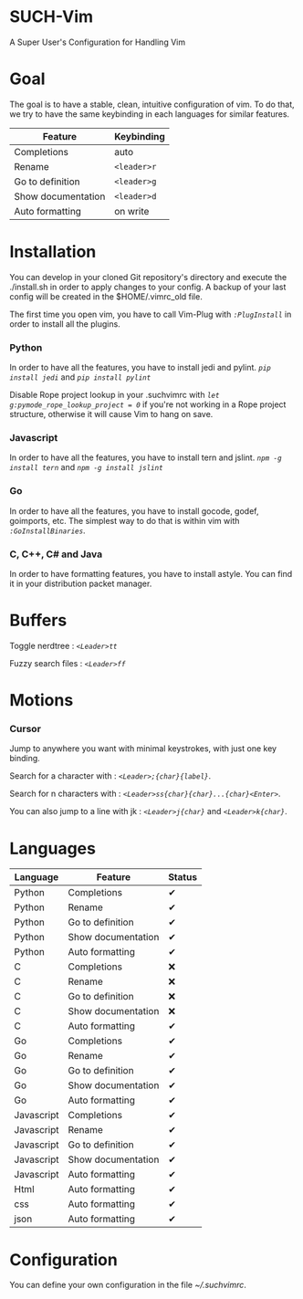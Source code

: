 # SUCH-Vim
A Super User's Configuration for Handling Vim

# Goal

The goal is to have a stable, clean, intuitive configuration of vim.
To do that, we try to have the same keybinding in each languages for similar features.

|Feature|Keybinding|
|---|---|
|Completions|auto|
|Rename|`<leader>r`|
|Go to definition|`<leader>g`|
|Show documentation|`<leader>d`|
|Auto formatting|on write|

# Installation
You can develop in your cloned Git repository's directory and execute the ./install.sh in order to apply changes to your config. A backup of your last config will be created in the $HOME/.vimrc_old file.

The first time you open vim, you have to call Vim-Plug with *`:PlugInstall`* in order to install all the plugins.

### Python

In order to have all the features, you have to install jedi and pylint.
*`pip install jedi`* and *`pip install pylint`*

Disable Rope project lookup in your .suchvimrc with 
*`let g:pymode_rope_lookup_project = 0`* if you're not working in a Rope project structure, otherwise it will cause Vim to hang on save.

### Javascript

In order to have all the features, you have to install tern and jslint.
*`npm -g install tern`* and *`npm -g install jslint`*

### Go

In order to have all the features, you have to install gocode, godef, goimports, etc.
The simplest way to do that is within vim with *`:GoInstallBinaries`*.

### C, C++, C# and Java

In order to have formatting features, you have to install astyle. 
You can find it in your distribution packet manager.

# Buffers 

Toggle nerdtree : *`<Leader>tt`*

Fuzzy search files : *`<Leader>ff`*

# Motions

### Cursor

Jump to anywhere you want with minimal keystrokes, with just one key binding.

Search for a character with : *`<Leader>;{char}{label}`*.

Search for n characters with : *`<Leader>ss{char}{char}...{char}<Enter>`*.

You can also jump to a line with jk : *`<Leader>j{char}`* and  *`<Leader>k{char}`*.

# Languages
|Language|Feature|Status|
|---|---|---|
|Python|Completions|&#10004;|
|Python|Rename|&#10004;|
|Python|Go to definition|&#10004;|
|Python|Show documentation|&#10004;|
|Python|Auto formatting|&#10004;|
|C|Completions|&#10060;|
|C|Rename|&#10060;|
|C|Go to definition|&#10060;|
|C|Show documentation|&#10060;|
|C|Auto formatting|&#10004;|
|Go|Completions|&#10004;|
|Go|Rename|&#10004;|
|Go|Go to definition|&#10004;|
|Go|Show documentation|&#10004;|
|Go|Auto formatting|&#10004;|
|Javascript|Completions|&#10004;|
|Javascript|Rename|&#10004;|
|Javascript|Go to definition|&#10004;|
|Javascript|Show documentation|&#10004;|
|Javascript|Auto formatting|&#10004;|
|Html|Auto formatting|&#10004;|
|css|Auto formatting|&#10004;|
|json|Auto formatting|&#10004;|

# Configuration

You can define your own configuration in the file *~/.suchvimrc*.
